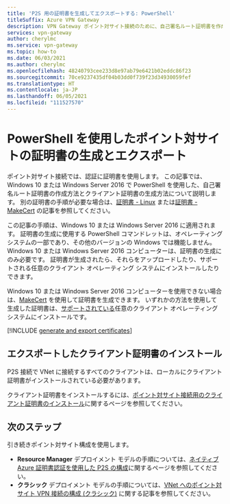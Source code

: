 ```yaml
---
title: 'P2S 用の証明書を生成してエクスポートする: PowerShell'
titleSuffix: Azure VPN Gateway
description: VPN Gateway ポイント対サイト接続のために、自己署名ルート証明書を作成し、公開キーをエクスポートし、クライアント証明書を生成する方法について説明します。
services: vpn-gateway
author: cherylmc
ms.service: vpn-gateway
ms.topic: how-to
ms.date: 06/03/2021
ms.author: cherylmc
ms.openlocfilehash: 48240793cee233d8e97ab79e6421b02eddc86f23
ms.sourcegitcommit: 70ce9237435df04b03dd0f739f23d34930059fef
ms.translationtype: HT
ms.contentlocale: ja-JP
ms.lasthandoff: 06/05/2021
ms.locfileid: "111527570"
---
```

# <a name="generate-and-export-certificates-for-point-to-site-using-powershell"></a>PowerShell を使用したポイント対サイトの証明書の生成とエクスポート

ポイント対サイト接続では、認証に証明書を使用します。 この記事では、Windows 10 または Windows Server 2016 で PowerShell を使用した、自己署名ルート証明書の作成方法とクライアント証明書の生成方法について説明します。 別の証明書の手順が必要な場合は、[証明書 - Linux](vpn-gateway-certificates-point-to-site-linux.md) または[証明書 - MakeCert](vpn-gateway-certificates-point-to-site-makecert.md) の記事を参照してください。

この記事の手順は、Windows 10 または Windows Server 2016 に適用されます。 証明書の生成に使用する PowerShell コマンドレットは、オペレーティング システムの一部であり、その他のバージョンの Windows では機能しません。 Windows 10 または Windows Server 2016 コンピューターは、証明書の生成にのみ必要です。 証明書が生成されたら、それらをアップロードしたり、サポートされる任意のクライアント オペレーティング システムにインストールしたりできます。

Windows 10 または Windows Server 2016 コンピューターを使用できない場合は、[MakeCert](vpn-gateway-certificates-point-to-site-makecert.md) を使用して証明書を生成できます。 いずれかの方法を使用して生成した証明書は、[サポートされている](vpn-gateway-howto-point-to-site-resource-manager-portal.md#faq)任意のクライアント オペレーティング システムにインストールです。

[!INCLUDE [generate and export certificates](../../includes/vpn-gateway-generate-export-certificates-include.md)]

## <a name="install-an-exported-client-certificate"></a><a name="install"></a>エクスポートしたクライアント証明書のインストール

P2S 接続で VNet に接続するすべてのクライアントは、ローカルにクライアント証明書がインストールされている必要があります。

クライアント証明書をインストールするには、[ポイント対サイト接続用のクライアント証明書のインストール](point-to-site-how-to-vpn-client-install-azure-cert.md)に関するページを参照してください。

## <a name="next-steps"></a>次のステップ

引き続きポイント対サイト構成を使用します。

* **Resource Manager** デプロイメント モデルの手順については、[ネイティブ Azure 証明書認証を使用した P2S の構成](vpn-gateway-howto-point-to-site-resource-manager-portal.md)に関するページを参照してください。
* **クラシック** デプロイメント モデルの手順については、[VNet へのポイント対サイト VPN 接続の構成 (クラシック)](vpn-gateway-howto-point-to-site-classic-azure-portal.md) に関する記事を参照してください。